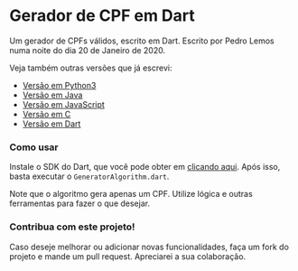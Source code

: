 # Gerador de CPF em Dart

Um gerador de CPFs válidos, escrito em Dart.
Escrito por Pedro Lemos numa noite do dia 20 de Janeiro de 2020.

Veja também outras versões que já escrevi:

- [Versão em Python3](https://github.com/pedrolemoz/cpfgen/tree/master/Python3)
- [Versão em Java](https://github.com/pedrolemoz/cpfgen/tree/master/Java)
- [Versão em JavaScript](https://github.com/pedrolemoz/cpfgen/tree/master/JavaScript)
- [Versão em C](https://github.com/pedrolemoz/cpfgen/tree/master/C)
- [Versão em Dart](https://github.com/pedrolemoz/cpfgen/tree/master/Dart)

### Como usar

Instale o SDK do Dart, que você pode obter em [clicando aqui](https://dart.dev/get-dart#install-using-a-setup-wizard). Após isso, basta executar o ```GeneratorAlgorithm.dart```.

Note que o algoritmo gera apenas um CPF. Utilize lógica e outras ferramentas para fazer o que desejar.

### Contribua com este projeto!

Caso deseje melhorar ou adicionar novas funcionalidades, faça um fork do projeto e mande um pull request.
Apreciarei a sua colaboração.
